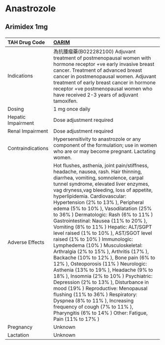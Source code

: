 # Anastrozole

## Arimidex 1mg

##### 

| TAH Drug Code      | [OARIM](https://www.tahsda.org.tw/drugs/hissearch.php?drug_code=OARIM)                                                                                                                                                                                                                                                                                                                                                                                                                                                                                                                                                                                                                                                                                                                                                                                                                                                                                                                                                           |
|:-------------------|:---------------------------------------------------------------------------------------------------------------------------------------------------------------------------------------------------------------------------------------------------------------------------------------------------------------------------------------------------------------------------------------------------------------------------------------------------------------------------------------------------------------------------------------------------------------------------------------------------------------------------------------------------------------------------------------------------------------------------------------------------------------------------------------------------------------------------------------------------------------------------------------------------------------------------------------------------------------------------------------------------------------------------------|
| Indications        | 為抗腫瘤藥(B022282100) Adjuvant treatment of postmenopausal women with hormone receptor +ve early invasive breast cancer. Treatment of advanced breast cancer in postmenopausal women. Adjuvant treatment of early breast cancer in hormone receptor +ve postmenopausal women who have received 2-3 years of adjuvant tamoxifen.                                                                                                                                                                                                                                                                                                                                                                                                                                                                                                                                                                                                                                                                                                 |
| Dosing             | 1 mg once daily                                                                                                                                                                                                                                                                                                                                                                                                                                                                                                                                                                                                                                                                                                                                                                                                                                                                                                                                                                                                                  |
| Hepatic Impairment | Dose adjustment required                                                                                                                                                                                                                                                                                                                                                                                                                                                                                                                                                                                                                                                                                                                                                                                                                                                                                                                                                                                                         |
| Renal Impairment   | Dose adjustment required                                                                                                                                                                                                                                                                                                                                                                                                                                                                                                                                                                                                                                                                                                                                                                                                                                                                                                                                                                                                         |
| Contraindications  | Hypersensitivity to anastrozole or any component of the formulation; use in women who are or may become pregnant. Lactating women.                                                                                                                                                                                                                                                                                                                                                                                                                                                                                                                                                                                                                                                                                                                                                                                                                                                                                               |
| Adverse Effects    | Hot flushes, asthenia, joint pain/stiffness, headache, nausea, rash. Hair thinning, diarrhea, vomiting, somnolence, carpal tunnel syndrome, elevated liver enzymes, vag dryness,vag bleeding, loss of appetite, hyperlipidemia. Cardiovascular: Hypertension (2% to 13% ), Peripheral edema (5% to 10% ), Vasodilatation (25% to 36% ) Dermatologic: Rash (6% to 11% ) Gastrointestinal: Nausea (11% to 20% ), Vomiting (8% to 11% ) Hepatic: ALT/SGPT level raised (1% to 10% ), AST/SGOT level raised (1% to 10% ) Immunologic: Lymphedema (10% ) Musculoskeletal: Arthralgia (2% to 15% ), Arthritis (17% ), Backache (10% to 12% ), Bone pain (6% to 12% ), Osteoporosis (11% ) Neurologic: Asthenia (13% to 19% ), Headache (9% to 18% ), Insomnia (2% to 10% ) Psychiatric: Depression (2% to 13% ), Disturbance in mood (19% ) Reproductive: Menopausal flushing (11% to 36% ) Respiratory: Dyspnea (8% to 11% ), Increasing frequency of cough (7% to 11% ), Pharyngitis (6% to 14% ) Other: Fatigue, Pain (11% to 17% ) |
| Pregnancy          | Unknown                                                                                                                                                                                                                                                                                                                                                                                                                                                                                                                                                                                                                                                                                                                                                                                                                                                                                                                                                                                                                          |
| Lactation          | Unknown                                                                                                                                                                                                                                                                                                                                                                                                                                                                                                                                                                                                                                                                                                                                                                                                                                                                                                                                                                                                                          |

